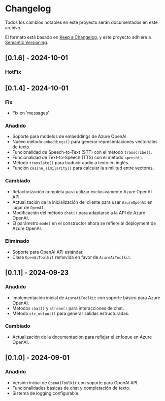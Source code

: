 # Changelog

Todos los cambios notables en este proyecto serán documentados en este archivo.

El formato está basado en [Keep a Changelog](https://keepachangelog.com/en/1.0.0/),
y este proyecto adhiere a [Semantic Versioning](https://semver.org/spec/v2.0.0.html).

## [0.1.6] - 2024-10-01

### HotFix

## [0.1.4] - 2024-10-01

### Fix
- Fix en 'messages'

### Añadido
- Soporte para modelos de embeddings de Azure OpenAI.
- Nuevo método `embeddings()` para generar representaciones vectoriales de texto.
- Funcionalidad de Speech-to-Text (STT) con el método `transcribe()`.
- Funcionalidad de Text-to-Speech (TTS) con el método `speech()`.
- Método `translate()` para traducir audio a texto en inglés.
- Función `cosine_similarity()` para calcular la similitud entre vectores.

### Cambiado
- Refactorización completa para utilizar exclusivamente Azure OpenAI API.
- Actualización de la inicialización del cliente para usar `AzureOpenAI` en lugar de `OpenAI`.
- Modificación del método `chat()` para adaptarse a la API de Azure OpenAI.
- El parámetro `model` en el constructor ahora se refiere al deployment de Azure OpenAI.

### Eliminado
- Soporte para OpenAI API estándar.
- Clase `OpenAiToolkit` removida en favor de `AzureAiToolkit`.

## [0.1.1] - 2024-09-23

### Añadido
- Implementación inicial de `AzureAiToolkit` con soporte básico para Azure OpenAI.
- Métodos `chat()` y `stream()` para interacciones de chat.
- Método `str_output()` para generar salidas estructuradas.

### Cambiado
- Actualización de la documentación para reflejar el enfoque en Azure OpenAI.

## [0.1.0] - 2024-09-01

### Añadido
- Versión inicial de `OpenAiToolkit` con soporte para OpenAI API.
- Funcionalidades básicas de chat y completación de texto.
- Sistema de logging configurable.
